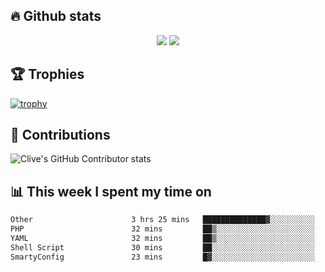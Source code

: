## &#128293; Github stats

<!-- GitHub Readme Streak Stats - https://github.com/DenverCoder1/github-readme-streak-stats -->
<p align="center">

<picture>
  <source 
    srcset="https://github-readme-stats.vercel.app/api?username=clivewalkden&count_private=true&show_icons=true&theme=darcula"
    media="(prefers-color-scheme: dark)"
  />
  <source
    srcset="https://github-readme-stats.vercel.app/api?username=clivewalkden&count_private=true&show_icons=true&theme=calm"
    media="(prefers-color-scheme: light), (prefers-color-scheme: no-preference)"
  />
  <img src="https://github-readme-stats.vercel.app/api?username=clivewalkden&count_private=true&show_icons=true&theme=darcula" />
</picture>

<a href="https://git.io/streak-stats" target="_blank">
  <img src="http://github-readme-streak-stats.herokuapp.com?user=clivewalkden&theme=darcula&date_format=j%20M%5B%20Y%5D" />
</a>

</p>

## &#127942; Trophies
[![trophy](https://github-profile-trophy.vercel.app/?username=clivewalkden&theme=onedark)](https://github.com/clivewalkden/github-profile-trophy)

## &#129309; Contributions
![Clive's GitHub Contributor stats](https://github-contributor-stats.vercel.app/api?username=clivewalkden)

## &#128202; This week I spent my time on
<!--START_SECTION:waka-->

```txt
Other                      3 hrs 25 mins   ██████████████▓░░░░░░░░░░   58.52 %
PHP                        32 mins         ██▒░░░░░░░░░░░░░░░░░░░░░░   09.28 %
YAML                       32 mins         ██▒░░░░░░░░░░░░░░░░░░░░░░   09.28 %
Shell Script               30 mins         ██░░░░░░░░░░░░░░░░░░░░░░░   08.60 %
SmartyConfig               23 mins         █▓░░░░░░░░░░░░░░░░░░░░░░░   06.70 %
```

<!--END_SECTION:waka-->
